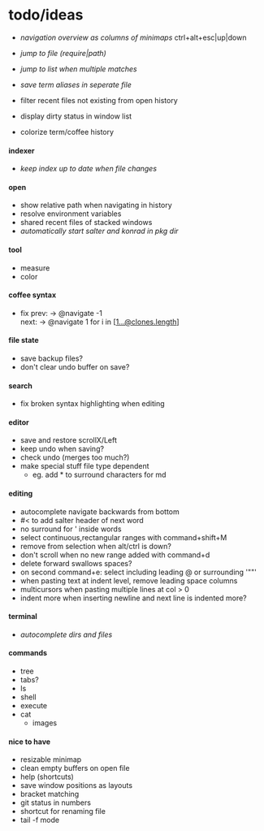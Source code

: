 # todo/ideas

- *navigation overview as columns of minimaps* ctrl+alt+esc|up|down
- *jump to file (require|path)*
- *jump to list when multiple matches*
- *save term aliases in seperate file*

- filter recent files not existing from open history
- display dirty status in window list
- colorize term/coffee history

#### indexer
- *keep index up to date when file changes*

#### open
- show relative path when navigating in history
- resolve environment variables
- shared recent files of stacked windows
- *automatically start salter and konrad in pkg dir*

#### tool
- measure
- color

#### coffee syntax
- fix
    prev: -> @navigate -1    
    next: -> @navigate 1
    for i in [1...@clones.length]

#### file state
- save backup files?
- don't clear undo buffer on save?

#### search
- fix broken syntax highlighting when editing

#### editor
- save and restore scrollX/Left
- keep undo when saving?
- check undo (merges too much?)
- make special stuff file type dependent
    - eg. add * to surround characters for md

#### editing
- autocomplete navigate backwards from bottom
- #< to add salter header of next word
- no surround for ' inside words
- select continuous,rectangular ranges with command+shift+M 
- remove from selection when alt/ctrl is down?
- don't scroll when no new range added with command+d
- delete forward swallows spaces?
- on second command+e: select including leading @ or surrounding '""'
- when pasting text at indent level, remove leading space columns
- multicursors when pasting multiple lines at col > 0
- indent more when inserting newline and next line is indented more?

#### terminal
- *autocomplete dirs and files*

#### commands
- tree
- tabs?
- ls
- shell
- execute
- cat
    - images

#### nice to have
- resizable minimap
- clean empty buffers on open file
- help (shortcuts)
- save window positions as layouts
- bracket matching
- git status in numbers
- shortcut for renaming file
- tail -f mode
    